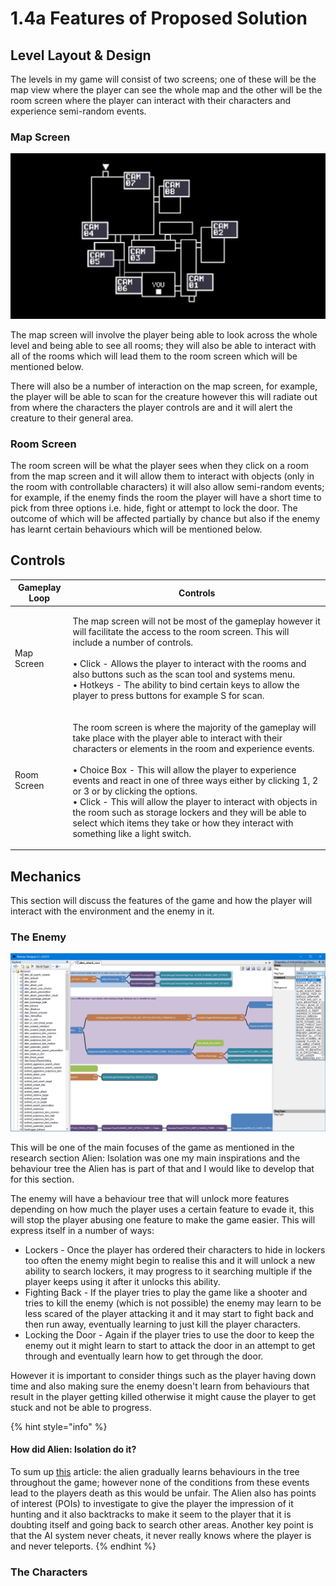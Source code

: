 # 1.4a Features of Proposed Solution

## Level Layout & Design

The levels in my game will consist of two screens; one of these will be the map view where the player can see the whole map and the other will be the room screen where the player can interact with their characters and experience semi-random events.

### Map Screen

![The camera screen from FNAF.](<../.gitbook/assets/image (3).png>)

The map screen will involve the player being able to look across the whole level and being able to see all rooms; they will also be able to interact with all of the rooms which will lead them to the room screen which will be mentioned below.&#x20;

There will also be a number of interaction on the map screen, for example, the player will be able to scan for the creature however this will radiate out from where the characters the player controls are and it will alert the creature to their general area.

### Room Screen

The room screen will be what the player sees when they click on a room from the map screen and it will allow them to interact with objects (only in the room with controllable characters) it will also allow semi-random events; for example, if the enemy finds the room the player will have a short time to pick from three options i.e. hide, fight or attempt to lock the door. The outcome of which will be affected partially by chance but also if the enemy has learnt certain behaviours which will be mentioned below.

## Controls

| Gameplay Loop | Controls                                                                                                                                                                                                                                                                                                                                                                                                                                                                                                                                                             |
| ------------- | -------------------------------------------------------------------------------------------------------------------------------------------------------------------------------------------------------------------------------------------------------------------------------------------------------------------------------------------------------------------------------------------------------------------------------------------------------------------------------------------------------------------------------------------------------------------- |
| Map Screen    | <p>The map screen will not be most of the gameplay however it will facilitate the access to the room screen. This will include a number of controls.<br><br>• Click - Allows the player to interact with the rooms and also buttons such as the scan  tool and systems menu.<br>• Hotkeys - The ability to bind certain keys to allow the player to press buttons for example S for scan.</p>                                                                                                                                                                        |
| Room Screen   | <p>The room screen is where the majority of the gameplay will take place with the player able to interact with their characters or elements in the room and experience events.<br><br>• Choice Box - This will allow the player to experience events and react in one of three ways either by clicking 1, 2 or 3 or by clicking the options.<br>• Click - This will allow the player to interact with objects in the room such as storage lockers and they will be able to select which items they take or how they interact with something like a light switch.</p> |

## Mechanics

This section will discuss the features of the game and how the player will interact with the environment and the enemy in it.

### The Enemy

![A screenshot of part of the behaviour tree from Alien: Isolation.](../.gitbook/assets/image.png)

This will be one of the main focuses of the game as mentioned in the research section Alien: Isolation was one my main inspirations and the behaviour tree the Alien has is part of that and I would like to develop that for this section.

The enemy will have a behaviour tree that will unlock more features depending on how much the player uses a certain feature to evade it, this will stop the player abusing one feature to make the game easier. This will express itself in a number of ways:

* Lockers - Once the player has ordered their characters to hide in lockers too often the enemy might begin to realise this and it will unlock a new ability to search lockers, it may progress to it searching multiple if the player keeps using it after it unlocks this ability.
* Fighting Back - If the player tries to play the game like a shooter and tries to kill the enemy (which is not possible) the enemy may learn to be less scared of the player attacking it and it may start to fight back and then run away, eventually learning to just kill the player characters.
* Locking the Door - Again if the player tries to use the door to keep the enemy out it might learn to start to attack the door in an attempt to get through and eventually learn how to get through the door.

However it is important to consider things such as the player having down time and also making sure the enemy doesn't learn from behaviours that result in the player getting killed otherwise it might cause the player to get stuck and not be able to progress.

{% hint style="info" %}
#### How did Alien: Isolation do it?

To sum up [this](https://becominghuman.ai/the-perfect-organism-d350c05d8960) article: the alien gradually learns behaviours in the tree throughout the game; however none of the conditions from these events lead to the players death as this would be unfair. The Alien also has points of interest (POIs) to investigate to give the player the impression of it hunting and it also backtracks to make it seem to the player that it is doubting itself and going back to search other areas. Another key point is that the AI system never cheats, it never really knows where the player is and never teleports.
{% endhint %}

### The Characters

